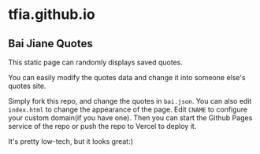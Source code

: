 # tfia.github.io

## Bai Jiane Quotes

This static page can randomly displays saved quotes. 

You can easily modify the quotes data and change it into someone else's quotes site.

Simply fork this repo, and change the quotes in `bai.json`. You can also edit `index.html` to change the appearance of the page. Edit `CNAME` to configure your custom domain(if you have one). Then you can start the Github Pages service of the repo or push the repo to Vercel to deploy it.

It's pretty low-tech, but it looks great:)
